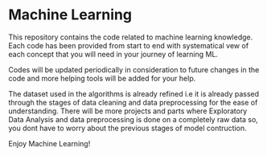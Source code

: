 # Machine Learning 
This repository contains the code related to machine learning knowledge.
Each code has been provided from start to end with systematical vew of each concept that you will need in your journey of learning ML.

Codes will be updated periodically in consideration to future changes in the code and more helping tools will be added for your help.

The dataset used in the algorithms is already refined i.e it is already passed through the stages of data cleaning and data preprocessing for the ease of understanding. There will be more projects and parts where Exploratory Data Analysis and data preprocessing is done on a completely raw data so, you dont have to worry about the previous stages of model contruction.

Enjoy Machine Learning!

